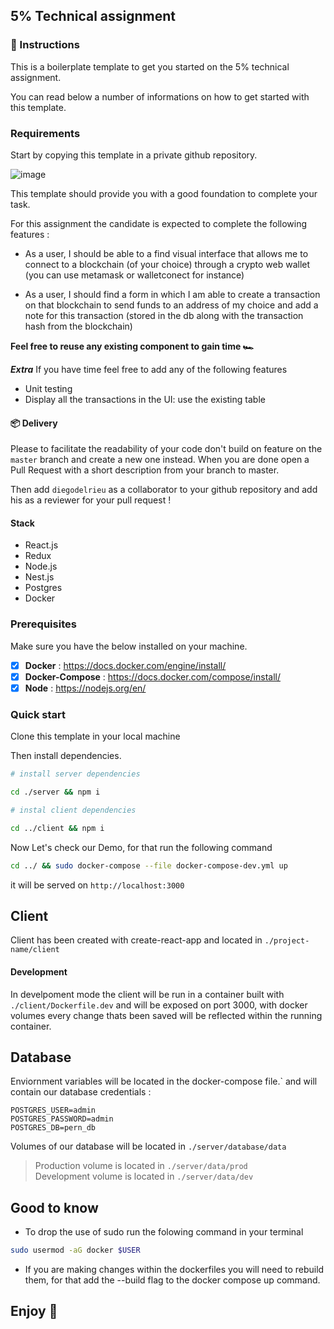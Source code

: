 ## 5% Technical assignment

### 📕 Instructions

This is a boilerplate template to get you started on the 5% technical assignment.

You can read below a number of informations on how to get started with this template.

### Requirements

Start by copying this template in a private github repository.

![image](https://user-images.githubusercontent.com/46749544/160630995-a7e7b779-d4d0-42d1-b57f-ddf7d1cc19f1.png)

This template should provide you with a good foundation to complete your task.

For this assignment the candidate is expected to complete the following features :

- As a user, I should be able to a find visual interface that allows me to connect to a blockchain (of your choice) through a crypto web wallet (you can use metamask or walletconect for instance)

- As a user, I should find a form in which I am able to create a transaction on that blockchain to send funds to an address of my choice and add a note for this transaction (stored in the db along with the transaction hash from the blockchain)

**Feel free to reuse any existing component to gain time 🏎️**

**_Extra_**
If you have time feel free to add any of the following features

- Unit testing
- Display all the transactions in the UI: use the existing table

#### 📦 Delivery

Please to facilitate the readability of your code don't build on feature on the `master` branch and create a new one instead.
When you are done open a Pull Request with a short description from your branch to master.

Then add `diegodelrieu` as a collaborator to your github repository and add his as a reviewer for your pull request !

#### Stack

- React.js
- Redux
- Node.js
- Nest.js
- Postgres
- Docker

### Prerequisites

Make sure you have the below installed on your machine.

- [x] **Docker** : https://docs.docker.com/engine/install/
- [x] **Docker-Compose** : https://docs.docker.com/compose/install/
- [x] **Node** : https://nodejs.org/en/

### Quick start

Clone this template in your local machine

Then install dependencies.

```bash
# install server dependencies

cd ./server && npm i

# instal client dependencies

cd ../client && npm i
```

Now Let's check our Demo, for that run the following command

```bash
cd ../ && sudo docker-compose --file docker-compose-dev.yml up
```

it will be served on `http://localhost:3000`

## Client

Client has been created with create-react-app and located in `./project-name/client`

#### Development

In develpoment mode the client will be run in a container built with `./client/Dockerfile.dev` and will be exposed on port 3000, with docker volumes every change thats been saved will be reflected within the running container.

## Database

Enviornment variables will be located in the docker-compose file.`
and will contain our database credentials :

```
POSTGRES_USER=admin
POSTGRES_PASSWORD=admin
POSTGRES_DB=pern_db
```

Volumes of our database will be located in `./server/database/data`

> Production volume is located in `./server/data/prod` </br>
> Development volume is located in `./server/data/dev`

## Good to know

- To drop the use of sudo run the folowing command in your terminal

```bash
sudo usermod -aG docker $USER
```

- If you are making changes within the dockerfiles you will need to rebuild them, for that add the --build flag to the docker compose up command.

## Enjoy 🎉
